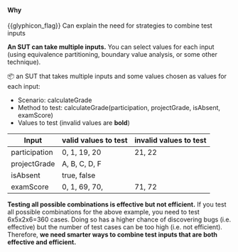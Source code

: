 <div id="title">

#### Why

</div>

<span id="prereqs"></span>

<span id="outcomes">{{glyphicon_flag}} Can explain the need for strategies to combine test inputs</span>

<div id="body">

**An SUT can take multiple inputs.** You can select values for each input (using equivalence partitioning, boundary value analysis, or some other technique).

<tip-box>

:package: an SUT that takes multiple inputs and some values chosen as values for each input:

* Scenario: calculateGrade
* Method to test: calculateGrade(participation, projectGrade, isAbsent, examScore)
* Values to test (invalid values are **bold**)

Input         | valid values to test | invalid values to test
------------- | -------------------- | ----------------------
participation | 0, 1, 19, 20         | 21, 22
projectGrade  | A, B, C, D, F        |
isAbsent      | true, false          |
examScore     | 0, 1, 69, 70,        | 71, 72

</tip-box>

**Testing all possible combinations is effective but not efficient.** If you test all possible combinations for the above example, you need to test 6x5x2x6=360 cases. Doing so has a higher chance of discovering bugs (i.e. effective) but the number of test cases can be too high (i.e. not efficient). Therefore, **we need smarter ways to combine test inputs that are both effective and efficient.**

</div>

<div id="extras">
</div>